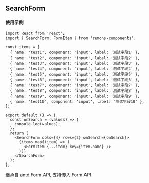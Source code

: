 ## SearchForm

#### 使用示例

```tsx
import React from 'react';
import { SearchForm, FormItem } from 'remons-components';

const items = [
  { name: 'test1', component: 'input', label: '测试字段1' },
  { name: 'test2', component: 'input', label: '测试字段2' },
  { name: 'test3', component: 'input', label: '测试字段3' },
  { name: 'test4', component: 'input', label: '测试字段4' },
  { name: 'test5', component: 'input', label: '测试字段5' },
  { name: 'test6', component: 'input', label: '测试字段6' },
  { name: 'test7', component: 'input', label: '测试字段7' },
  { name: 'test8', component: 'input', label: '测试字段8' },
  { name: 'test9', component: 'input', label: '测试字段9' },
  { name: 'test10', component: 'input', label: '测试字段10' },
];

export default () => {
  const onSearch = (values) => {
    console.log(values);
  };
  return (
    <SearchForm cols={4} rows={2} onSearch={onSearch}>
      {items.map((item) => (
        <FormItem {...item} key={item.name} />
      ))}
    </SearchForm>
  );
};
```

<Alert type="info">
  继承自 antd Form API, 支持传入 Form API
</Alert>

<API exports='["IPropsOptions", "SearchButtonProps", "FoldProps"]'></API>
